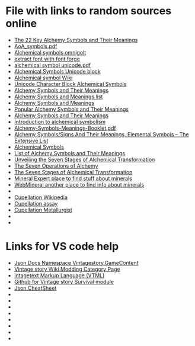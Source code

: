 # File with links to random sources online
- [The 22 Key Alchemy Symbols and Their Meanings](https://blog.prepscholar.com/alchemy-symbols)
- [AoA_symbols.pdf](https://www.getty.edu/research/exhibitions_events/exhibitions/alchemy/AoA_symbols.pdf)
- [Alchemical symbols omnigolt](https://www.omniglot.com/writing/alchemicalsymbols.htm)
- [extract font with font forge](https://barrd.dev/article/convert-all-glyphs-of-a-font-to-individual-svg-files/#step-2-create-svg-folder)
- [alchemical symbol unicode.pdf](https://www.unicode.org/charts/PDF/U1F700.pdf)
- [Alchemical Symbols Unicode block](https://en.wikipedia.org/wiki/Alchemical_Symbols_(Unicode_block))
- [Alchemical symbol Wiki](https://en.wikipedia.org/wiki/Alchemical_symbol)
- [Unicode Character Block Alchemical Symbols](https://www.fontspace.com/unicode/block/alchemical-symbols)
- [Alchemy Symbols and Their Meanings](https://mythologian.net/alchemy-symbols-meanings-extended-list-alchemical-symbols/)
- [Alchemy Symbols and Meanings list](https://www.themystica.com/alchemy-symbols/)
- [Alchemy Symbols and Meanings](https://www.thoughtco.com/alchemy-symbols-and-meanings-4065063)
- [Popular Alchemy Symbols and Their Meanings](https://symbolsage.com/alchemy-symbols-and-their-meanings/)
- [Alchemy Symbols and Their Meanings](https://sciencenotes.org/alchemy-symbols-and-their-meanings/)
- [Introduction to alchemical symbolism](https://www.alchemywebsite.com/symbolic.html)
- [Alchemy-Symbols-Meanings-Booklet.pdf](https://symbolikon.com/wp-content/uploads/edd/2023/02/Alchemy-Symbols-Meanings-Booklet.pdf)
- [Alchemy Symbols/Signs And Their Meanings, Elemental Symbols – The Extensive List](https://symbolsandmeanings.net/alchemy-symbols-signs-their-meanings-elemental-symbols-list/)
- [Alchemical Symbols](https://www.the-symbols.net/alchemy/)
- [List of Alchemy Symbols and Their Meanings](https://symbolhippo.com/list-of-alchemy-symbols/)
- [Unveiling the Seven Stages of Alchemical Transformation](https://www.onealchemist.com/blog/unveiling-the-seven-stages-of-alchemical-transformation)
- [The Seven Operations of Alchemy](https://www.alchemyguildohio.org/seven-operations-of-alchemy)
- [The Seven Stages of Alchemical Transformation](https://weclustr.com/the-seven-stages-of-alchemical-transformation/)
- [Mineral Expert place to find stuff about minerals](https://mineralexpert.org/articles?page=1)
- [WebMineral another place to find info about minerals](https://webmineral.com/)
- []()
- [Cupellation Wikipedia](https://en.wikipedia.org/wiki/Cupellation)
- [Cupellation assay](https://www.britannica.com/science/assaying)
- [Cupellation Metallurgist](https://www.911metallurgist.com/blog/cupellation-silver-assaying/)
- []()
- []()


# Links for VS code help
- [Json Docs Namespace Vintagestory.GameContent](https://apidocs.vintagestory.at/json-docs/jsondocs/Vintagestory.GameContent.html)
- [Vintage story Wiki Modding Category Page](https://wiki.vintagestory.at/Category:Modding)
- [intagetext Markup Language (VTML)](https://wiki.vintagestory.at/index.php/VTML)
- [Github for Vintage story Survival module](https://github.com/anegostudios/vssurvivalmod)
- [Json CheatSheet](https://quickref.me/json.html)
- []()
- []()
- []()
- []()
- []()
- []()
- []()
- []()
